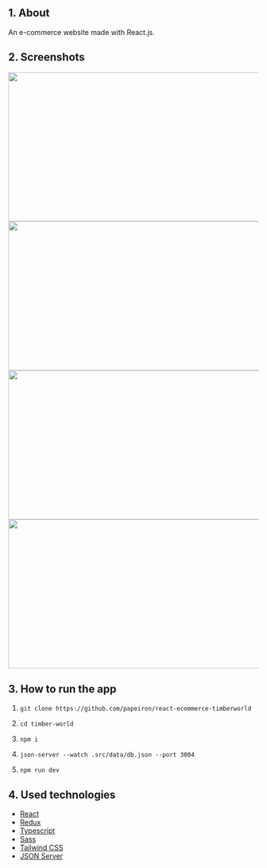 ## 1. About

An e-commerce website made with React.js.


## 2. Screenshots
<img src='https://github.com/papeiron/react-ecommerce-timberworld/assets/151983680/ae9a1265-e14d-4608-add5-1b7d148f73dd' width="600" height="300">
<img src='https://github.com/papeiron/react-ecommerce-timberworld/assets/151983680/16d0ed96-f84b-4f67-ab25-d39dcc5ba1e5' width="600" height="300">
<img src='https://github.com/papeiron/react-ecommerce-timberworld/assets/151983680/5318d932-a98c-4ec5-83f5-25a32adf3121' width="600" height="300">
<img src='https://github.com/papeiron/react-ecommerce-timberworld/assets/151983680/605a8d92-b580-4672-a9b4-bdbbf2619ebf' width="600" height="300">

## 3. How to run the app

1. ``` git clone https://github.com/papeiron/react-ecommerce-timberworld ```

2. ``` cd timber-world ```

3. ``` npm i ```

4. ``` json-server --watch .src/data/db.json --port 3004 ```

5. ``` npm run dev ```

## 4. Used technologies
- [React](https://reactjs.org/)
- [Redux](https://redux.js.org/)
- [Typescript](https://www.typescriptlang.org/)
- [Sass](https://sass-lang.com/)
- [Tailwind CSS](https://tailwindcss.com/)
- [JSON Server](https://github.com/typicode/json-server)
